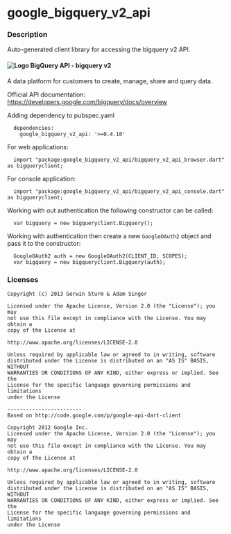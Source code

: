 # google_bigquery_v2_api

### Description

Auto-generated client library for accessing the bigquery v2 API.

#### ![Logo](http://www.google.com/images/icons/product/search-16.gif) BigQuery API - bigquery v2

A data platform for customers to create, manage, share and query data.

Official API documentation: https://developers.google.com/bigquery/docs/overview

Adding dependency to pubspec.yaml

```
  dependencies:
    google_bigquery_v2_api: '>=0.4.10'
```

For web applications:

```
  import "package:google_bigquery_v2_api/bigquery_v2_api_browser.dart" as bigqueryclient;
```

For console application:

```
  import "package:google_bigquery_v2_api/bigquery_v2_api_console.dart" as bigqueryclient;
```

Working with out authentication the following constructor can be called:

```
  var bigquery = new bigqueryclient.Bigquery();
```

Working with authentication then create a new `GoogleOAuth2` object and pass it to the constructor:


```
  GoogleOAuth2 auth = new GoogleOAuth2(CLIENT_ID, SCOPES);
  var bigquery = new bigqueryclient.Bigquery(auth);
```

### Licenses

```
Copyright (c) 2013 Gerwin Sturm & Adam Singer

Licensed under the Apache License, Version 2.0 (the "License"); you may 
not use this file except in compliance with the License. You may obtain a 
copy of the License at

http://www.apache.org/licenses/LICENSE-2.0

Unless required by applicable law or agreed to in writing, software
distributed under the License is distributed on an "AS IS" BASIS, WITHOUT
WARRANTIES OR CONDITIONS OF ANY KIND, either express or implied. See the
License for the specific language governing permissions and limitations 
under the License

------------------------
Based on http://code.google.com/p/google-api-dart-client

Copyright 2012 Google Inc.
Licensed under the Apache License, Version 2.0 (the "License"); you may 
not use this file except in compliance with the License. You may obtain a
copy of the License at

http://www.apache.org/licenses/LICENSE-2.0

Unless required by applicable law or agreed to in writing, software
distributed under the License is distributed on an "AS IS" BASIS, WITHOUT
WARRANTIES OR CONDITIONS OF ANY KIND, either express or implied. See the
License for the specific language governing permissions and limitations 
under the License

```
